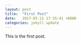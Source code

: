 ```yaml
---
layout: post
title:  "First Post"
date:   2017-05-21 17:35:41 +0800
categories: jekyll update
---
```

This is the first post.

